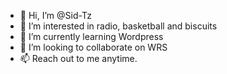 - 👋 Hi, I’m @Sid-Tz
- 👀 I’m interested in radio, basketball and biscuits
- 🌱 I’m currently learning Wordpress
- 💞️ I’m looking to collaborate on WRS
- 📫 Reach out to me anytime.

<!---
Sid-Tz/Sid-Tz is a ✨ special ✨ repository because its `README.md` (this file) appears on your GitHub profile.
You can click the Preview link to take a look at your changes.
--->
